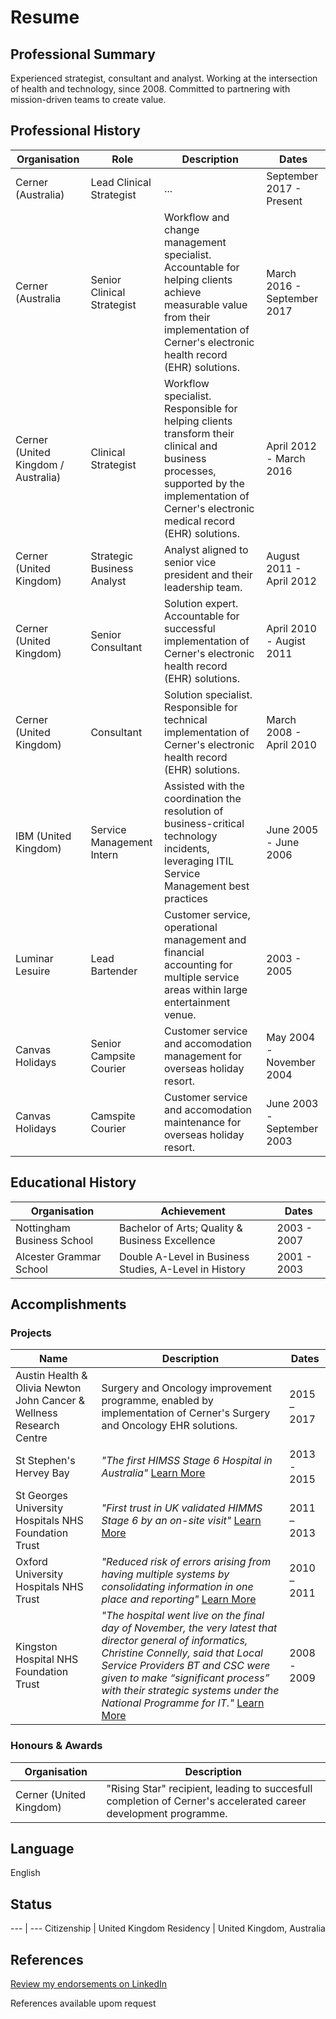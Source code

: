# Resume

## Professional Summary

Experienced strategist, consultant and analyst. Working at the intersection of health and technology, since 2008. Committed to partnering with mission-driven teams to create value.

## Professional History

Organisation | Role | Description | Dates
------------ | ------------- | ------------- | -----------
Cerner (Australia) | Lead Clinical Strategist | ... | September 2017 - Present 
Cerner (Australia | Senior Clinical Strategist | Workflow and change management specialist. Accountable for helping clients achieve measurable value from their implementation of Cerner's electronic health record (EHR) solutions. | March 2016 - September 2017
Cerner (United Kingdom / Australia) | Clinical Strategist | Workflow specialist. Responsible for helping clients transform their clinical and business processes, supported by the implementation of Cerner's electronic medical record (EHR) solutions. | April 2012 - March 2016 
Cerner (United Kingdom) | Strategic Business Analyst | Analyst aligned to senior vice president and their leadership team. | August 2011 - April 2012
Cerner (United Kingdom) | Senior Consultant | Solution expert. Accountable for successful implementation of Cerner's electronic health record (EHR) solutions. | April 2010 - Augist 2011
Cerner (United Kingdom) | Consultant | Solution specialist. Responsible for technical implementation of Cerner's electronic health record (EHR) solutions. | March 2008 - April 2010
IBM (United Kingdom) | Service Management Intern | Assisted with the coordination the resolution of business-critical technology incidents, leveraging ITIL Service Management best practices | June 2005 - June 2006
Luminar Lesuire | Lead Bartender | Customer service, operational management and financial accounting for multiple service areas within large entertainment venue. | 2003 - 2005
Canvas Holidays | Senior Campsite Courier | Customer service and accomodation management for overseas holiday resort. | May 2004 - November 2004
Canvas Holidays | Camspite Courier | Customer service and accomodation maintenance for overseas holiday resort. | June 2003 - September 2003 

## Educational History

Organisation | Achievement | Dates
--- | ---- | ---
Nottingham Business School | Bachelor of Arts; Quality & Business Excellence |  2003 - 2007
Alcester Grammar School | Double A-Level in Business Studies, A-Level in History | 2001 - 2003

## Accomplishments

### Projects

Name | Description | Dates
--- | --- | ---
Austin Health & Olivia Newton John Cancer & Wellness Research Centre | Surgery and Oncology improvement programme, enabled by implementation of Cerner's Surgery and Oncology EHR solutions. | 2015 – 2017
St Stephen's Hervey Bay | *"The first HIMSS Stage 6 Hospital in Australia"* [Learn More](http://www.himssanalyticsasia.org/about/pressRoom-pressrelease19.asp) | 2013 - 2015
St Georges University Hospitals NHS Foundation Trust | *"First trust in UK validated HIMMS Stage 6 by an on-site visit"* [Learn More](https://www.stgeorges.nhs.uk/newsitem/st-georges-receives-national-accreditation-himss-stage-6/) | 2011 – 2013
Oxford University Hospitals NHS Trust | *"Reduced risk of errors arising from having multiple systems by consolidating information in one place and reporting"* [Learn More](http://www.ouh.nhs.uk/patient-guide/documents/epr-case-study.pdf) | 2010 – 2011
Kingston Hospital NHS Foundation Trust | *"The hospital went live on the final day of November, the very latest that director general of informatics, Christine Connelly, said that Local Service Providers BT and CSC were given to make “significant process” with their strategic systems under the National Programme for IT."* [Learn More](https://www.digitalhealth.net/2009/12/kingston-hits-go-live-date-with-cerner/)| 2008 - 2009

### Honours & Awards

Organisation | Description
--- | ---
Cerner (United Kingdom) | "Rising Star" recipient, leading to succesfull completion of Cerner's accelerated career development programme.

## Language

English

## Status

--- | ---
Citizenship | United Kingdom
Residency | United Kingdom, Australia

## References

[Review my endorsements on LinkedIn](https://www.linkedin.com/in/dalecraigwright/)

References available upom request
